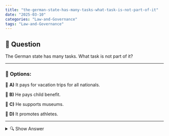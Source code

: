 ```yaml
---
title: "the-german-state-has-many-tasks-what-task-is-not-part-of-it"
date: "2025-03-10"
categories: "Law-and-Governance"
tags: "Law-and-Governance"
---
```


## 📌 **Question**

The German state has many tasks. What task is not part of it?



---

### 📝 **Options:**

🔘 **A)** It pays for vacation trips for all nationals.

🔘 **B)** He pays child benefit.

🔘 **C)** He supports museums.

🔘 **D)** It promotes athletes.

---

<details>
  <summary>🔍 Show Answer</summary>

  <p>
💡  <b>Correct Answer:</b>  a
  </p>
  <p>
    📖<b>Explanation:</b>
    The German state takes on a wide range of tasks for the benefit of its citizens. This includes financial support such as child benefit, the promotion of cultural institutions such as museums and the support of athletes to strengthen sport. These measures are intended to promote social and economic life. However, there are also services that do not fall under the responsibility of the state and must be borne by citizens themselves or private institutions.
  </p>
</details>

